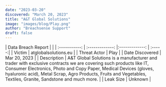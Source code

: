 ```yaml
---
date: "2023-03-20"
discovered: "March 20, 2023"
title: "A&T Global Solutions"
image: "images/blog/Play.png"
author: "Breachsense Support"
draft: false
---
```


| Data Breach Report           |              | 
| :-----------: | :-------------:     |:-------------:    | :-----:|
| Victim      | atglobalsolutions.eu      | 
| Threat Actor      | Play      | 
| Date Discovered      | Mar 20, 2023      | 
| Description      | A&T Global Solutions is a manufacturer and trader with exclusive contracts we are covering such products like IT, Consumer Electronics, Photo and Copy Paper, Medical Devices (gloves, hyaluronic acid), Metal Scrap, Agro Products, Fruits and Vegetables, Textiles, Granite, Sandstone and much more.      | 
| Leak Size      | Unknown      | 

